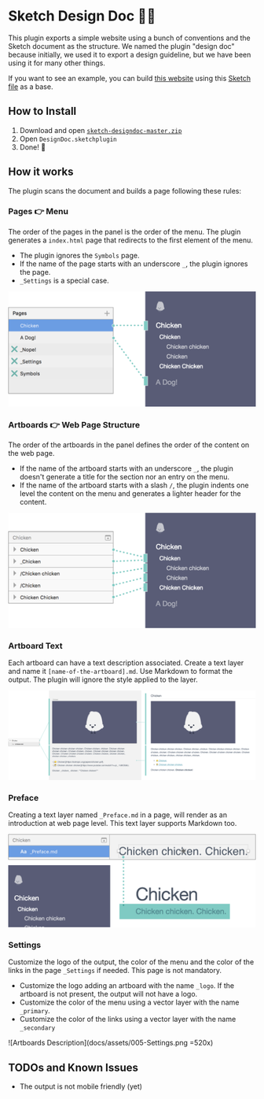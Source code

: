 # Sketch Design Doc :chicken::dog:
This plugin exports a simple website using a bunch of conventions and the Sketch document as the structure. We named the plugin "design doc" because initially, we used it to export a design guideline, but we have been using it for many other things.

If you want to see an example, you can build [this website](http://mamuso.github.io/sketch-designdoc/Chicken/Chicken/) using this [Sketch file](https://github.com/mamuso/sketch-designdoc/raw/master/examples/Chicken/Chicken.sketch) as a base.

## How to Install
1. Download and open [```sketch-designdoc-master.zip```](https://github.com/mamuso/sketch-designdoc/archive/master.zip)
2. Open ```DesignDoc.sketchplugin```
3. Done! :dancer:

## How it works
The plugin scans the document and builds a page following these rules:

### Pages 👉 Menu
The order of the pages in the panel is the order of the menu. The plugin generates a ```index.html``` page that redirects to the first element of the menu.

- The plugin ignores the ```Symbols``` page.
- If the name of the page starts with an underscore ```_```, the plugin ignores the page.
- ```_Settings``` is a special case.

![Pages to Menu](docs/assets/001-PagesMenu.png)

### Artboards 👉 Web Page Structure
The order of the artboards in the panel defines the order of the content on the web page. 

- If the name of the artboard starts with an underscore ```_```, the plugin doesn't generate a title for the section nor an entry on the menu.
- If the name of the artboard starts with a slash ```/```, the plugin indents one level the content on the menu and generates a lighter header for the content.

![Artboards to Structure](docs/assets/002-ArtboardsStructure.png)

### Artboard Text
Each artboard can have a text description associated. Create a text layer and name it ```[name-of-the-artboard].md```. Use Markdown to format the output. The plugin will ignore the style applied to the layer.

![Artboards Description](docs/assets/003-ArtboardText.png)

### Preface
Creating a text layer named ```_Preface.md``` in a page, will render as an introduction at web page level. This text layer supports Markdown too.

![Artboards Description](docs/assets/004-Preface.png)

### Settings
Customize the logo of the output, the color of the menu and the color of the links in the page ```_Settings``` if needed. This page is not mandatory.

- Customize the logo adding an artboard with the name ```_logo```. If the artboard is not present, the output will not have a logo.
- Customize the color of the menu using a vector layer with the name ```_primary```.
- Customize the color of the links using a vector layer with the name ```_secondary```

![Artboards Description](docs/assets/005-Settings.png =520x)

## TODOs and Known Issues
- The output is not mobile friendly (yet)


